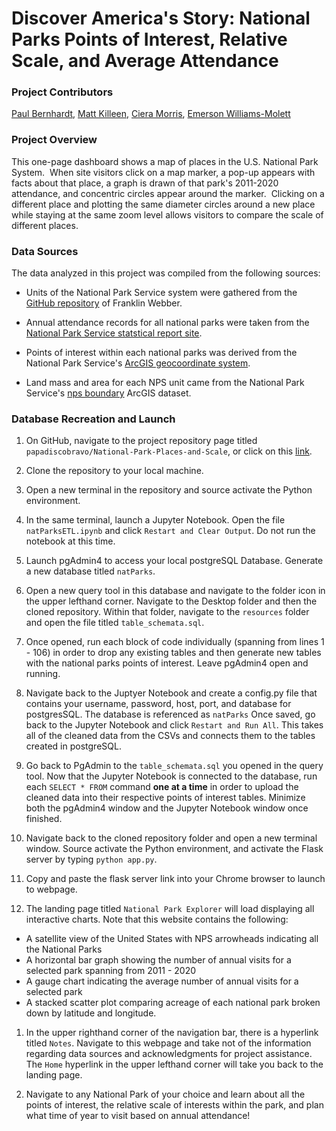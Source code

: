 # Discover America's Story: National Parks Points of Interest, Relative Scale, and Average Attendance

### Project Contributors
[Paul Bernhardt](https://github.com/papadiscobravo), [Matt Killeen](https://github.com/matthewkilleen0830), [Ciera Morris](https://github.com/cieranmorris), [Emerson Williams-Molett](https://github.com/emersonmolett)


### Project Overview
This one-page dashboard shows a map of places in the U.S. National Park System.
&nbsp;When site visitors click on a map marker, a pop-up appears with facts about that place, a graph is drawn of that park's 2011-2020 attendance, and concentric circles appear around the marker. &nbsp;Clicking on a different place and plotting the same diameter circles around a new place while staying at the same zoom level allows visitors to compare the scale of different places.

### Data Sources
The data analyzed in this project was compiled from the following sources:

* Units of the National Park Service system were gathered from the [GitHub repository](https://github.com/learn-chef/national-parks-java/blob/master/national-parks.json) of Franklin Webber.

* Annual attendance records for all national parks were taken from the [National Park Service statstical report site](https://irma.nps.gov/STATS/SSRSReports/National%20Reports/Annual%20Visitation%20By%20Park%20(1979%20-%20Last%20Calendar%20Year)).

* Points of interest within each national parks was derived from the National Park Service's [ArcGIS geocoordinate system](https://public-nps.opendata.arcgis.com/datasets/nps-points-of-interest-pois-geographic-coordinate-system-1?geometry=98.606%2C-21.130%2C-123.582%2C70.669).

* Land mass and area for each NPS unit came from the National Park Service's [nps boundary](https://public-nps.opendata.arcgis.com/datasets/nps-boundary-1/data?geometry=-81.404%2C-20.478%2C56.408%2C70.899) ArcGIS dataset.

### Database Recreation and Launch
1. On GitHub, navigate to the project repository page titled `papadiscobravo/National-Park-Places-and-Scale`, or click on this [link](https://github.com/papadiscobravo/National-Park-Places-and-Scale).

1. Clone the repository to your local machine.

1. Open a new terminal in the repository and source activate the Python environment.

1. In the same terminal, launch a Jupyter Notebook. Open the file `natParksETL.ipynb` and click `Restart and Clear Output`. Do not run the notebook at this time.

1. Launch pgAdmin4 to access your local postgreSQL Database. Generate a new database titled `natParks`.

1. Open a new query tool in this database and navigate to the folder icon in the upper lefthand corner. Navigate to the Desktop folder and then the cloned repository. Within that folder, navigate to the `resources` folder and open the file titled `table_schemata.sql`.

1. Once opened, run each block of code individually (spanning from lines 1 - 106) in order to drop any existing tables and then generate new tables with the national parks points of interest. Leave pgAdmin4 open and running.

1. Navigate back to the Juptyer Notebook and create a config.py file that contains your username, password, host, port, and database for postgresSQL. The database is referenced as `natParks` Once saved, go back to the Jupyter Notebook and click `Restart and Run All`. This takes all of the cleaned data from the CSVs and connects them to the tables created in postgreSQL.

1. Go back to PgAdmin to the `table_schemata.sql` you opened in the query tool. Now that the Jupyter Notebook is connected to the database, run each `SELECT * FROM` command **one at a time** in order to upload the cleaned data into their respective points of interest tables. Minimize both the pgAdmin4 window and the Jupyter Notebook window once finished.

1. Navigate back to the cloned repository folder and open a new terminal window. Source activate the Python environment, and activate the Flask server by typing `python app.py`.

1. Copy and paste the flask server link into your Chrome browser to launch to webpage.

1. The landing page titled `National Park Explorer` will load displaying all interactive charts. Note that this website contains the following:
* A satellite view of the United States with NPS arrowheads indicating all the National Parks 
* A horizontal bar graph showing the number of annual visits for a selected park spanning from 2011 - 2020 
* A gauge chart indicating the average number of annual visits for a selected park 
* A stacked scatter plot comparing acreage of each national park broken down by latitude and longitude.

1. In the upper righthand corner of the navigation bar, there is a hyperlink titled `Notes`. Navigate to this webpage and take not of the information regarding data sources and acknowledgments for project assistance. The `Home` hyperlink in the upper lefthand corner will take you back to the landing page. 

1. Navigate to any National Park of your choice and learn about all the points of interest, the relative scale of interests within the park, and plan what time of year to visit based on annual attendance!